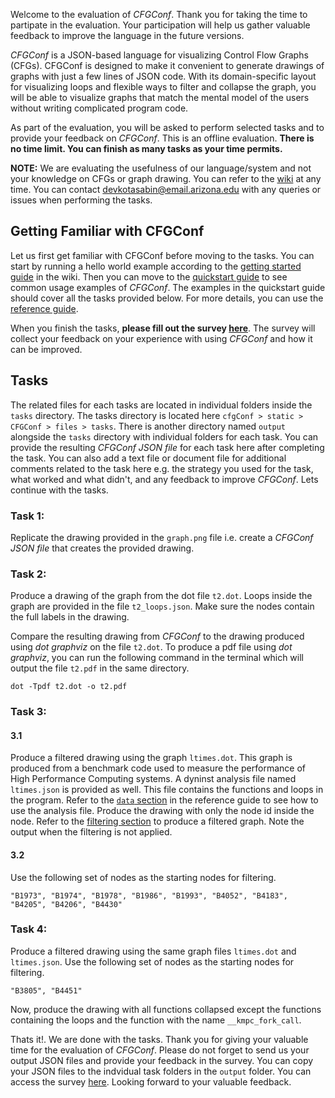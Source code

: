 Welcome to the evaluation of _CFGConf_. Thank you for taking the time to partipate in the evaluation. Your participation will help us gather valuable feedback to improve the language in the future versions. 

_CFGConf_ is a JSON-based language for visualizing Control Flow Graphs (CFGs). CFGConf is designed to make it convenient to generate drawings of graphs with just a few lines of JSON code. With its domain-specific layout for visualizing loops and flexible ways to filter and collapse the graph, you will be able to visualize graphs that match the mental model of the users without writing complicated program code. 

As part of the evaluation, you will be asked to perform selected tasks and to provide your feedback on _CFGConf_. This is an offline evaluation. **There is no time limit. You can finish as many tasks as your time permits.** 

**NOTE:** We are evaluating the usefulness of our language/system and not your knowledge on CFGs or graph drawing. You can refer to the [wiki](https://github.com/devkotasabin/cfgConf/wiki) at any time. You can contact devkotasabin@email.arizona.edu with any queries or issues when performing the tasks.

## Getting Familiar with CFGConf

Let us first get familiar with CFGConf before moving to the tasks. You can start by running a hello world example according to the [getting started guide](https://github.com/devkotasabin/cfgConf/wiki/Getting-Started) in the wiki. Then you can move to the [quickstart guide](https://github.com/devkotasabin/cfgConf/wiki/Quickstart-Guide) to see common usage examples of _CFGConf_. The examples in the quickstart guide should cover all the tasks provided below. For more details, you can use the [reference guide](https://github.com/devkotasabin/cfgConf/wiki/Reference-Guide).

When you finish the tasks, **please fill out the survey [here](https://forms.gle/ekdPBt7FkVEF8doW8)**. The survey will collect your feedback on your experience with using _CFGConf_ and how it can be improved. 

## Tasks

The related files for each tasks are located in individual folders inside the `tasks` directory. The tasks directory is located here `cfgConf > static > CFGConf > files > tasks`. There is another directory named `output` alongside the `tasks` directory with individual folders for each task. You can provide the resulting _CFGConf JSON file_ for each task here after completing the task. You can also add a text file or document file for additional comments related to the task here e.g. the strategy you used for the task, what worked and what didn't, and any feedback to improve _CFGConf_. Lets continue with the tasks.

### Task 1: 
Replicate the drawing provided in the `graph.png` file i.e. create a _CFGConf JSON file_ that creates the provided drawing.

### Task 2:
Produce a drawing of the graph from the dot file `t2.dot`. Loops inside the graph are provided in the file `t2_loops.json`. Make sure the nodes contain the full labels in the drawing.

Compare the resulting drawing from _CFGConf_ to the drawing produced using _dot graphviz_ on the file `t2.dot`. To produce a pdf file using _dot graphviz_, you can run the following command in the terminal which will output the file `t2.pdf` in the same directory.
```
dot -Tpdf t2.dot -o t2.pdf
```

### Task 3:
#### 3.1
Produce a filtered drawing using the graph `ltimes.dot`. This graph is produced from a benchmark code used to measure the performance of High Performance Computing systems. A dyninst analysis file named `ltimes.json` is provided as well. This file contains the functions and loops in the program. Refer to the [`data` section](https://github.com/devkotasabin/cfgConf/wiki/Reference-Guide#data-object) in the reference guide to see how to use the analysis file. Produce the drawing with only the node id inside the node. Refer to the [filtering section](https://github.com/devkotasabin/cfgConf/wiki/Reference-Guide#graph-filtering-options) to produce a filtered graph. Note the output when the filtering is not applied.

#### 3.2
Use the following set of nodes as the starting nodes for filtering.
```
"B1973", "B1974", "B1978", "B1986", "B1993", "B4052", "B4183", "B4205", "B4206", "B4430"
```

### Task 4:
Produce a filtered drawing using the same graph files `ltimes.dot` and `ltimes.json`. Use the following set of nodes as the starting nodes for filtering. 
```
"B3805", "B4451"
```
Now, produce the drawing with all functions collapsed except the functions containing the loops and the function with the name `__kmpc_fork_call`.


Thats it!. We are done with the tasks. Thank you for giving your valuable time for the evaluation of _CFGConf_. Please do not forget to send us your output JSON files and provide your feedback in the survey. You can copy your JSON files to the indvidual task folders in the `output` folder. You can access the survey [here](https://forms.gle/ekdPBt7FkVEF8doW8). Looking forward to your valuable feedback. 







